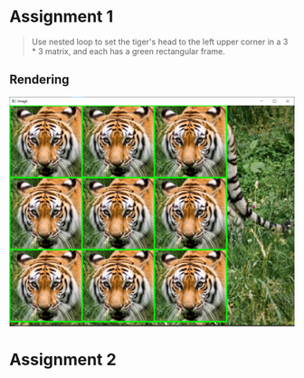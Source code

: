 # Assignment 1
> Use nested loop to set the tiger's head to the left upper corner in a 3 * 3 matrix, and each has a green rectangular frame.
## Rendering
![alt text](./Assignment221012/OutputTigerPic.png "title")  

# Assignment 2

